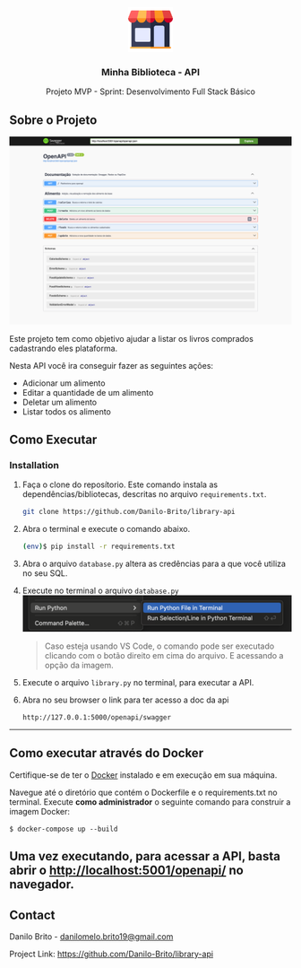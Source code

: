 <!-- PROJECT LOGO -->
<br />
<div align="center">
    <img src="resources/lojinha.png" alt="Logo" width="80" height="80">
  </a>

<h3 align="center">Minha Biblioteca - API</h3>

  <p align="center">
   Projeto MVP - Sprint: Desenvolvimento Full Stack Básico
</div>

## Sobre o Projeto

[![Product Name Screen Shot][product-screenshot]](http://127.0.0.1:5000/openapi/swagger)

Este projeto tem como objetivo ajudar a listar os livros comprados cadastrando eles plataforma.

Nesta API você ira conseguir fazer as seguintes ações:

* Adicionar um alimento
* Editar a quantidade de um alimento
* Deletar um alimento
* Listar todos os alimento

## Como Executar

### Installation

1. Faça o clone do reposítorio. Este comando instala as dependências/bibliotecas, descritas no
   arquivo `requirements.txt`.
   ```sh
   git clone https://github.com/Danilo-Brito/library-api
   ```
2. Abra o terminal e execute o comando abaixo.
   ```sh
   (env)$ pip install -r requirements.txt
   ```
   
3. Abra o arquivo `database.py` altera as credências para a que você utiliza no seu SQL.

4. Execute no terminal o arquivo `database.py`
   [![Product Name Screen Shot][ex]]()

   > Caso esteja usando VS Code, o comando pode ser executado clicando com o botão direito em cima do arquivo.
   E acessando a opção da imagem.

5. Execute o arquivo `library.py` no terminal, para executar a API.
6. Abra no seu browser o link para ter acesso a doc da api
   ```
   http://127.0.0.1:5000/openapi/swagger
   ```
---
## Como executar através do Docker

Certifique-se de ter o [Docker](https://docs.docker.com/engine/install/) instalado e em execução em sua máquina.

Navegue até o diretório que contém o Dockerfile e o requirements.txt no terminal.
Execute **como administrador** o seguinte comando para construir a imagem Docker:

```
$ docker-compose up --build
```

Uma vez executando, para acessar a API, basta abrir o [http://localhost:5001/openapi/](http://localhost:5001/openapi/) no navegador.
---
<!-- CONTACT -->

## Contact

Danilo Brito - danilomelo.brito19@gmail.com

Project Link: https://github.com/Danilo-Brito/library-api

[product-screenshot]: resources/bg.png

[ex]: resources/ex.png
